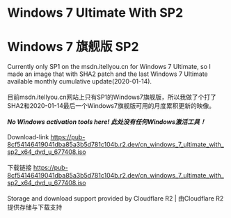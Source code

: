# Windows 7 Ultimate With SP2
# Windows 7 旗舰版 SP2
Currently only SP1 on the msdn.itellyou.cn for Windows 7 Ultimate, so I made an image that with SHA2 patch and the last Windows 7 Ultimate available monthly cumulative update(2020-01-14).\
\
目前msdn.itellyou.cn网站上只有SP1的Windows7旗舰版，所以我做了个打了SHA2和2020-01-14最后一个Windows7旗舰版可用的月度累积更新的映像。\
\
***No Windows activation tools here! 此处没有任何Windows激活工具！***\
\
Download-link https://pub-8cf54146419041dba85a3b5d781c104b.r2.dev/cn_windows_7_ultimate_with_sp2_x64_dvd_u_677408.iso \
\
下载链接 https://pub-8cf54146419041dba85a3b5d781c104b.r2.dev/cn_windows_7_ultimate_with_sp2_x64_dvd_u_677408.iso \
\
Storage and download support provided by Cloudflare R2 | 由Cloudflare R2提供存储与下载支持
